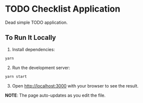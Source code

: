 # TODO Checklist Application

Dead simple TODO application.

## To Run It Locally

1) Install dependencies:

```bash
yarn
```

2) Run the development server:

```bash
yarn start
```

3) Open [http://localhost:3000](http://localhost:3000) with your browser to see the result.

**NOTE**: The page auto-updates as you edit the file.
